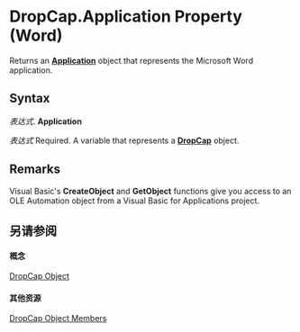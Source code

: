 
# DropCap.Application Property (Word)

Returns an  **[Application](d1cf6f8f-4e88-bf01-93b4-90a83f79cb44.md)** object that represents the Microsoft Word application.


## Syntax

 _表达式_. **Application**

 _表达式_ Required. A variable that represents a **[DropCap](79daea90-657b-43db-34e3-08f7aed74591.md)** object.


## Remarks

Visual Basic's  **CreateObject** and **GetObject** functions give you access to an OLE Automation object from a Visual Basic for Applications project.


## 另请参阅


#### 概念


[DropCap Object](79daea90-657b-43db-34e3-08f7aed74591.md)
#### 其他资源


[DropCap Object Members](http://msdn.microsoft.com/library/888b28fc-883a-d2eb-9c95-8126d8e044ca%28Office.15%29.aspx)